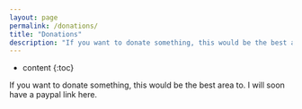 ```yaml
---
layout: page
permalink: /donations/
title: "Donations"
description: "If you want to donate something, this would be the best area to"
---
```


* content
{:toc}

If you want to donate something, this would be the best area to. I will soon have a paypal link here.
